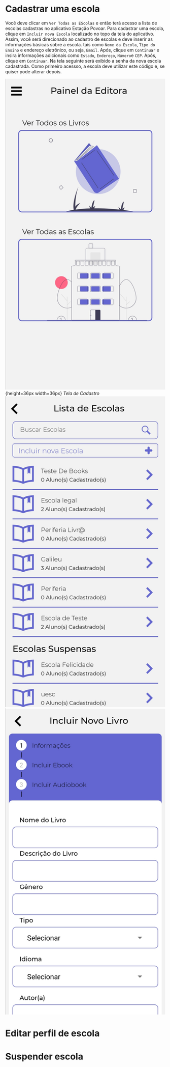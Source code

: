 # Cadastrar uma escola

 Você deve clicar em ``Ver Todas as EScolas`` e então terá acesso a lista de escolas cadastras no aplicativo Estação Povoar. Para cadastrar uma escola, clique em ``Incluir nova Escola`` localizado no topo da tela do aplicativo. Assim, você será direcionado ao cadastro de escolas e deve inserir as informações básicas sobre a escola. tais como ``Nome da Escola``, ``Tipo do Ensino`` e endereço eletrônico, ou seja, ``Email``. Após, clique em ``Continuar`` e insira informações adicionais como ``Estado``, ``Endereço``, ``Número``e ``CEP``. Após, clique em ``Continuar``. Na tela seguinte será exibido a senha da nova escola cadastrada. Como primeiro acessso, a escola deve utilizar este código e, se quiser pode alterar depois.
 
 ![Tela Cadastros](./imagens/editora3.jpg){height=36px width=36px}
 *Tela de Cadastro*
 ![Tela Cadastro Escolas](./imagens/editora4.jpg)
 ![Tela Informações](./imagens/editora5.jpg)

# Editar perfil de escola

# Suspender escola
